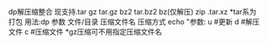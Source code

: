 dp解压缩整合
现支持.tar gz tar.gz bz2 tar.bz2 bz(仅解压) zip
.tar.xz
*tar系为打包
用法:dp 参数 文件/目录 压缩文件名 压缩方式
echo "参数:
 u      #更新
 d      #解压文件
 c      #压缩文件
*gz压缩可不用指定压缩文件名
